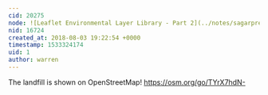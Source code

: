 ```yaml
---
cid: 20275
node: ![Leaflet Environmental Layer Library - Part 2](../notes/sagarpreet/07-16-2018/leaflet-environmental-layer-library-part-2)
nid: 16724
created_at: 2018-08-03 19:22:54 +0000
timestamp: 1533324174
uid: 1
author: warren
---
```


The landfill is shown on OpenStreetMap! https://osm.org/go/TYrX7hdN-